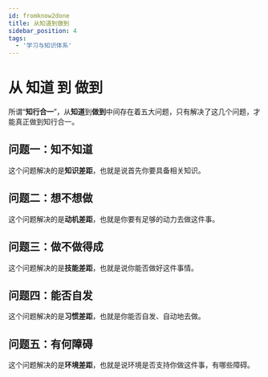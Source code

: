 ```yaml
---
id: fromknow2done
title: 从知道到做到
sidebar_position: 4
tags:
  - '学习与知识体系'
---
```


# 从 知道 到 做到

所谓“**知行合一**”，从**知道**到**做到**中间存在着五大问题，只有解决了这几个问题，才能真正做到知行合一。

## 问题一：知不知道

这个问题解决的是**知识差距**，也就是说首先你要具备相关知识。

## 问题二：想不想做

这个问题解决的是**动机差距**，也就是你要有足够的动力去做这件事。

## 问题三：做不做得成

这个问题解决的是**技能差距**，也就是说你能否做好这件事情。

## 问题四：能否自发

这个问题解决的是**习惯差距**，也就是你能否自发、自动地去做。

## 问题五：有何障碍

这个问题解决的是**环境差距**，也就是说环境是否支持你做这件事，有哪些障碍。
